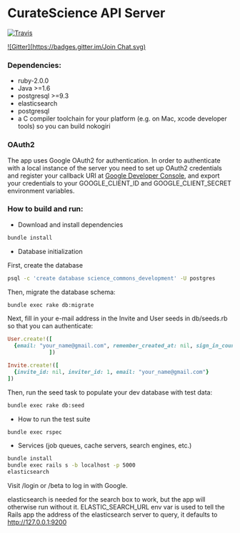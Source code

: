 # CurateScience API Server
[![Travis](https://travis-ci.org/ScienceCommons/api.svg?branch=master)](https://travis-ci.org/ScienceCommons/api.svg?branch=master)

[![Gitter](https://badges.gitter.im/Join Chat.svg)](https://gitter.im/ScienceCommons/api?utm_source=badge&utm_medium=badge&utm_campaign=pr-badge&utm_content=badge)

### Dependencies:
* ruby-2.0.0
* Java >=1.6
* postgresql >=9.3
* elasticsearch
* postgresql
* a C compiler toolchain for your platform (e.g. on Mac, xcode developer tools) so you can build nokogiri

### OAuth2
The app uses Google OAuth2 for authentication. In order to authenticate with a local instance of the server you need to set up OAuth2 credentials and register your callback URI at [Google Developer Console](https://console.developers.google.com/), and export your credentials to your GOOGLE_CLIENT_ID and GOOGLE_CLIENT_SECRET environment variables.

### How to build and run:

* Download and install dependencies
```bash
bundle install
```

* Database initialization

First, create the database
```bash
psql -c 'create database science_commons_development' -U postgres
```
Then, migrate the database schema:
```bash
bundle exec rake db:migrate
```
Next, fill in your e-mail address in the Invite and User seeds in db/seeds.rb so that you can authenticate:
```ruby
User.create!([
  {email: "your_name@gmail.com", remember_created_at: nil, sign_in_count: 0, current_sign_in_at: nil, last_sign_in_at: nil, current_sign_in_ip: nil, last_sign_in_ip: nil, admin: true, curator: nil, name: "Your Name Here", invite_count: 100}
             ])

Invite.create!([
  {invite_id: nil, inviter_id: 1, email: "your_name@gmail.com"}
])
```
Then, run the seed task to populate your dev database with test data:
```bash
bundle exec rake db:seed
```

* How to run the test suite

```bash
bundle exec rspec
```

* Services (job queues, cache servers, search engines, etc.)

```bash
bundle install
bundle exec rails s -b localhost -p 5000
elasticsearch
```
Visit /login or /beta to log in with Google.

elasticsearch is needed for the search box to work, but the app will otherwise run without it. ELASTIC_SEARCH_URL env var is used to tell the Rails app the address of the elasticsearch server to query, it defaults to http://127.0.0.1:9200
